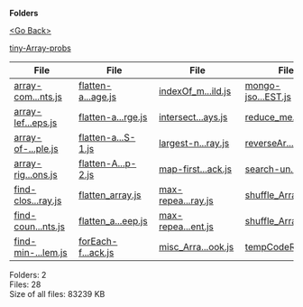 **Folders**

[&lt;Go Back&gt;](../right.html)

[tiny-Array-probs](tiny-Array-probs/right.html)

<table><thead><tr class="header"><th><strong>File</strong></th><th><strong>File</strong></th><th><strong>File</strong></th><th><strong>File</strong></th></tr></thead><tbody><tr class="odd"><td><a href="array-complements.js">array-com...nts.js</a> </td><td><a href="flatten-arr-of-objects-with-flat-package.js">flatten-a...age.js</a> </td><td><a href="indexOf_manually_build.js">indexOf_m...ild.js</a> </td><td><a href="mongo-json-data-TEST.js">mongo-jso...EST.js</a> </td></tr><tr class="even"><td><a href="array-left-rotation-by-steps.js">array-lef...eps.js</a> </td><td><a href="flatten-arr-of-objects-with-lodash-merge.js">flatten-a...rge.js</a> </td><td><a href="intersection-of-arrays.js">intersect...ays.js</a> </td><td><a href="reduce_method_applications.js">reduce_me...ons.js</a> </td></tr><tr class="odd"><td><a href="array-of-Objects-mutate-simple.js">array-of-...ple.js</a> </td><td><a href="flatten-arr-of-objects-with-plain-JS-1.js">flatten-a...S-1.js</a> </td><td><a href="largest-numbers-from-subarray.js">largest-n...ray.js</a> </td><td><a href="reverseArray-Recursively.js">reverseAr...ely.js</a> </td></tr><tr class="even"><td><a href="array-right-rotation-by-no-of-positions.js">array-rig...ons.js</a> </td><td><a href="flatten-Array-Deep-2.js">flatten-A...p-2.js</a> </td><td><a href="map-first-Principle-custom-callback.js">map-first...ack.js</a> </td><td><a href="search-unknown-length-Array.js">search-un...ray.js</a> </td></tr><tr class="odd"><td><a href="find-closest-number-in-array.js">find-clos...ray.js</a> </td><td><a href="flatten_array.js">flatten_array.js</a> </td><td><a href="max-repeated-num-in-array.js">max-repea...ray.js</a> </td><td><a href="shuffle_Array-1.js">shuffle_Array-1.js</a> </td></tr><tr class="even"><td><a href="find-count-of-max-elements.js">find-coun...nts.js</a> </td><td><a href="flatten_array_Deep.js">flatten_a...eep.js</a> </td><td><a href="max-repeating-element.js">max-repea...ent.js</a> </td><td><a href="shuffle_Array-2.js">shuffle_Array-2.js</a> </td></tr><tr class="odd"><td><a href="find-min-max-of-after-popping-one-elem.js">find-min-...lem.js</a> </td><td><a href="forEach-first-Principle-custom-callback.js">forEach-f...ack.js</a> </td><td><a href="misc_Array_Problems_JS-Cookbook.js">misc_Arra...ook.js</a> </td><td><a href="tempCodeRunnerFile.js">tempCodeR...ile.js</a> </td></tr></tbody></table>

Folders: 2  
Files: 28  
Size of all files: 83239 KB
